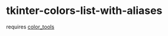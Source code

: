 # tkinter-colors-list-with-aliases

requires [color_tools](https://github.com/KATC14/python-custom-library/blob/main/custom/color_tools.py)
